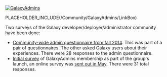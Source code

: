 <div class='center'><a href='/Community/GalaxyAdmins'><img src='/Images/Logos/GalaxyAdmins.png' alt='GalaxyAdmins' /></a></div>

PLACEHOLDER_INCLUDE(/Community/GalaxyAdmins/LinkBox)

Two surveys of the Galaxy developer/deployer/administrator community have been done:

* [Community-wide admin questionnaire from fall 2014](/Community/GalaxyAdmins/Surveys/2014). This was part of a pair of questionnaires.  The other asked Galaxy users about their experiences.  There were 28 responses to the admin questionnaire.
* [Initial survey](/Community/GalaxyAdmins/Surveys/2012) of GalaxyAdmins membership as part of the group's launch, an online survey was [sent out in May](/News/GalaxyCzarsSurvey).  There were 31 total responses.
